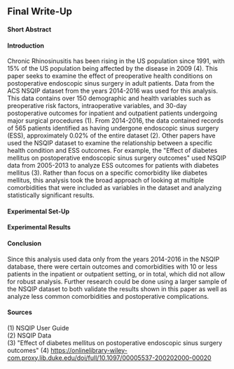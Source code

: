 ## Final Write-Up

#### Short Abstract

#### Introduction
Chronic Rhinosinusitis has been rising in the US population since 1991, with 15% of the US population being affected by the disease in 2009 (4). This paper seeks to examine the effect of preoperative health conditions on postoperative endoscopic sinus surgery in adult patients. Data from the ACS NSQIP dataset from the years 2014-2016 was used for this analysis. This data contains over 150 demographic and health variables such as preoperative risk factors, intraoperative variables, and 30-day postoperative outcomes for inpatient and outpatient patients undergoing major surgical procedures (1). From 2014-2016, the data contained records of 565 patients identified as having undergone endoscopic sinus surgery (ESS), approximately 0.02% of the entire dataset (2). Other papers have used the NSQIP dataset to examine the relationship between a specific health condition and ESS outcomes. For example, the  "Effect of diabetes mellitus on postoperative endoscopic sinus surgery outcomes" used NSQIP data from 2005-2013 to analyze ESS outcomes for patients with diabetes mellitus (3). Rather than focus on a specific comorbidity like diabetes mellitus, this analysis took the broad approach of looking at multiple comorbidities that were included as variables in the dataset and analyzing statistically significant results.

#### Experimental Set-Up 

#### Experimental Results

#### Conclusion
Since this analysis used data only from the years 2014-2016 in the NSQIP database, there were certain outcomes and comorbidities with 10 or less patients in the inpatient or outpatient setting, or in total, which did not allow for robust analysis. Further research could be done using a larger sample of the NSQIP dataset to both validate the results shown in this paper as well as analyze less common comorbidities and postoperative complications.

#### Sources
(1) NSQIP User Guide  
(2) NSQIP Data  
(3)  "Effect of diabetes mellitus on postoperative endoscopic sinus surgery outcomes" 
(4) https://onlinelibrary-wiley-com.proxy.lib.duke.edu/doi/full/10.1097/00005537-200202000-00020

